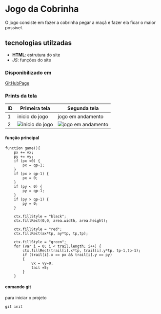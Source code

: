 # Jogo da Cobrinha
O jogo consiste em fazer a cobrinha pegar a maçã e fazer ela ficar o maior possivel.

## tecnologias utilzadas
- **HTML**: estrutura do site
- *_JS_*: funções do site


### Disponibilizado em 
[GitHubPage]( https://lgci12.github.io/jogo_x_lucas_erik/)


### Prints da tela

| ID | Primeira tela | Segunda tela | 
|----|---------------|--------------|
| 1  |inicio do jogo | jogo em andamento|
| 2  | ![inicio do jogo](https://user-images.githubusercontent.com/100213140/162988560-3649e5d1-a1cf-4b52-9065-e56ce321a403.png) | ![jogo em andamento](https://user-images.githubusercontent.com/100213140/162988857-5600b008-c431-4e6c-aedd-16e1baa734f6.png) |


#### função principal
```js: 
function game(){
    px += vx;
    py += vy;
    if (px <0) {
        px = qp-1;
    }
    if (px > qp-1) {
        px = 0;
    }
    if (py < 0) {
        py = qp-1;
    }
    if (py > qp-1) {
        py = 0;
    }

    ctx.fillStyle = "black";
    ctx.fillRect(0,0, area.width, area.height);

    ctx.fillStyle = "red";
    ctx.fillRect(ax*tp, ay*tp, tp,tp);

    ctx.fillStyle = "green";
    for (var i = 0; i < trail.length; i++) {
        ctx.fillRect(trail[i].x*tp, trail[i].y*tp, tp-1,tp-1);
        if (trail[i].x == px && trail[i].y == py)
        {
            vx = vy=0;
            tail =5;
        }
    }
```

#### comando git
para iniciar o projeto
```bash:
git init
```
